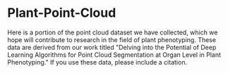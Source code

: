 # Plant-Point-Cloud

Here is a portion of the point cloud dataset we have collected, which we hope will contribute to research in the field of plant phenotyping. These data are derived from our work titled "Delving into the Potential of Deep Learning Algorithms for Point Cloud Segmentation at Organ Level in Plant Phenotyping." If you use these data, please include a citation.
